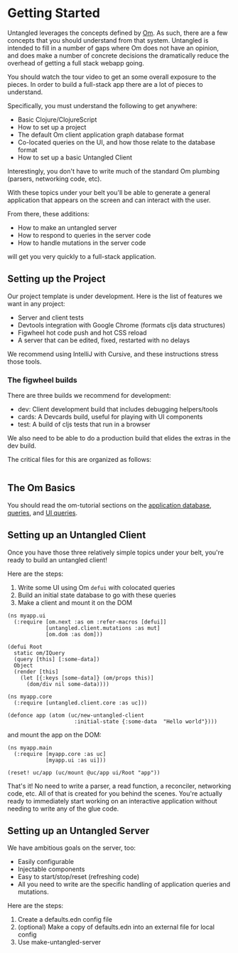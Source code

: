 # Getting Started

Untangled leverages the concepts defined by [Om](http://www.github.com/omcljs/om). As such, there
are a few concepts that you should understand from that system. Untangled is intended to
fill in a number of gaps where Om does not have an opinion, and does make a number
of concrete decisions the dramatically reduce the overhead of getting a full stack webapp going.

You should watch the tour video to get an some overall exposure to the
pieces. In order to build a full-stack app there are a lot of pieces to
understand. 

Specifically, you must understand the following to get anywhere:

- Basic Clojure/ClojureScript
- How to set up a project
- The default Om client application graph database format
- Co-located queries on the UI, and how those relate to the database format
- How to set up a basic Untangled Client

Interestingly, you don't have to write much of the standard Om plumbing
(parsers, networking code, etc).

With these topics under your belt you'll be able to generate
a general application that appears on the screen and can interact with
the user.

From there, these additions:

- How to make an untangled server
- How to respond to queries in the server code
- How to handle mutations in the server code

will get you very quickly to a full-stack application.

## Setting up the Project

Our project template is under development. Here is the list of features
we want in any project:

- Server and client tests
- Devtools integration with Google Chrome (formats cljs data structures)
- Figwheel hot code push and hot CSS reload
- A server that can be edited, fixed, restarted with no delays

We recommend using IntelliJ with Cursive, and these instructions
stress those tools.

### The figwheel builds

There are three builds we recommend for development:

- dev: Client development build that includes debugging helpers/tools
- cards: A Devcards build, useful for playing with UI components
- test: A build of cljs tests that run in a browser

We also need to be able to do a production build that elides the extras
in the dev build.

The critical files for this are organized as follows:

```
```


## The Om Basics

You should read the om-tutorial sections on the
[application database](https://awkay.github.io/om-tutorial/#!/om_tutorial.C_App_Database),
[queries](https://awkay.github.io/om-tutorial/#!/om_tutorial.D_Queries), and
[UI queries](https://awkay.github.io/om-tutorial/#!/om_tutorial.E_UI_Queries_and_State).

## Setting up an Untangled Client

Once you have those three relatively simple topics under your belt, 
you're ready to build an untangled client!

Here are the steps:

1. Write some UI using Om `defui` with colocated queries
2. Build an initial state database to go with these queries
3. Make a client and mount it on the DOM

```
(ns myapp.ui
  (:require [om.next :as om :refer-macros [defui]]
            [untangled.client.mutations :as mut]
            [om.dom :as dom]))

(defui Root
  static om/IQuery
  (query [this] [:some-data])
  Object
  (render [this]
    (let [{:keys [some-data]} (om/props this)]
      (dom/div nil some-data))))
```

```
(ns myapp.core
  (:require [untangled.client.core :as uc]))

(defonce app (atom (uc/new-untangled-client
                     :initial-state {:some-data  "Hello world"})))
```

and mount the app on the DOM:

```
(ns myapp.main
  (:require [myapp.core :as uc]
            [myapp.ui :as ui]))
            
(reset! uc/app (uc/mount @uc/app ui/Root "app"))
```

That's it! No need to write a parser, a read function, a reconciler, networking code, etc. All 
of that is created for you behind the scenes. You're actually ready to 
immediately start working on an interactive application without needing
to write any of the glue code.


## Setting up an Untangled Server

We have ambitious goals on the server, too:

- Easily configurable
- Injectable components
- Easy to start/stop/reset (refreshing code)
- All you need to write are the specific handling of application
queries and mutations. 

Here are the steps:

1. Create a defaults.edn config file
2. (optional) Make a copy of defaults.edn into an external file for local config
3. Use make-untangled-server


